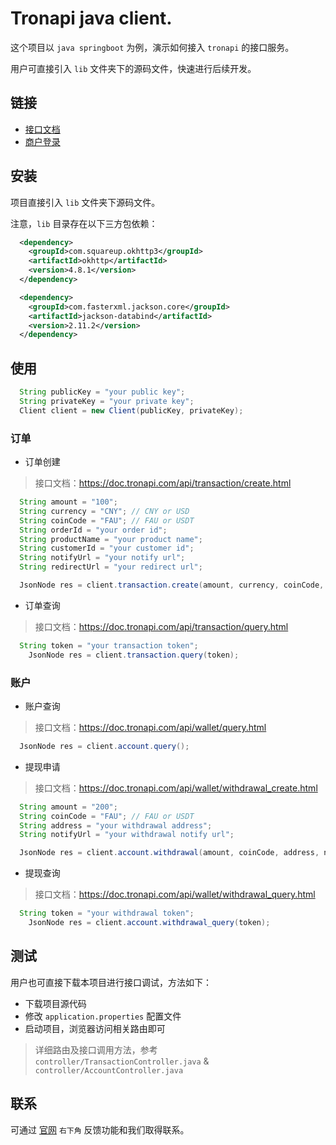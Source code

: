 # Tronapi java client.

这个项目以 `java springboot` 为例，演示如何接入 `tronapi` 的接口服务。

用户可直接引入 `lib` 文件夹下的源码文件，快速进行后续开发。

## 链接

- [接口文档](https://doc.tronapi.com)
- [商户登录](https://pro.tronapi.com)

## 安装

项目直接引入 `lib` 文件夹下源码文件。

注意，`lib` 目录存在以下三方包依赖：

```xml
  <dependency>
    <groupId>com.squareup.okhttp3</groupId>
    <artifactId>okhttp</artifactId>
    <version>4.8.1</version>
  </dependency>

  <dependency>
    <groupId>com.fasterxml.jackson.core</groupId>
    <artifactId>jackson-databind</artifactId>
    <version>2.11.2</version>
  </dependency>   
```

## 使用

```java
  String publicKey = "your public key";
  String privateKey = "your private key";
  Client client = new Client(publicKey, privateKey);
```

### 订单

- 订单创建

> 接口文档：https://doc.tronapi.com/api/transaction/create.html

```java
  String amount = "100";
  String currency = "CNY"; // CNY or USD
  String coinCode = "FAU"; // FAU or USDT
  String orderId = "your order id";
  String productName = "your product name";
  String customerId = "your customer id";
  String notifyUrl = "your notify url";
  String redirectUrl = "your redirect url";

  JsonNode res = client.transaction.create(amount, currency, coinCode, orderId, productName, customerId, notifyUrl, redirectUrl);
```

- 订单查询

> 接口文档：https://doc.tronapi.com/api/transaction/query.html

```java
  String token = "your transaction token";
	JsonNode res = client.transaction.query(token);
```

### 账户

- 账户查询

> 接口文档：https://doc.tronapi.com/api/wallet/query.html

```java
  JsonNode res = client.account.query();
```

- 提现申请

> 接口文档：https://doc.tronapi.com/api/wallet/withdrawal_create.html

```java
  String amount = "200";
  String coinCode = "FAU"; // FAU or USDT
  String address = "your withdrawal address";
  String notifyUrl = "your withdrawal notify url";

  JsonNode res = client.account.withdrawal(amount, coinCode, address, notifyUrl);
```

- 提现查询

> 接口文档：https://doc.tronapi.com/api/wallet/withdrawal_query.html

```java
  String token = "your withdrawal token";
	JsonNode res = client.account.withdrawal_query(token);
```

## 测试

用户也可直接下载本项目进行接口调试，方法如下：

- 下载项目源代码
- 修改 `application.properties` 配置文件
- 启动项目，浏览器访问相关路由即可

> 详细路由及接口调用方法，参考 `controller/TransactionController.java` & `controller/AccountController.java`

## 联系

可通过 [官网](https://doc.tronapi.com) `右下角` 反馈功能和我们取得联系。